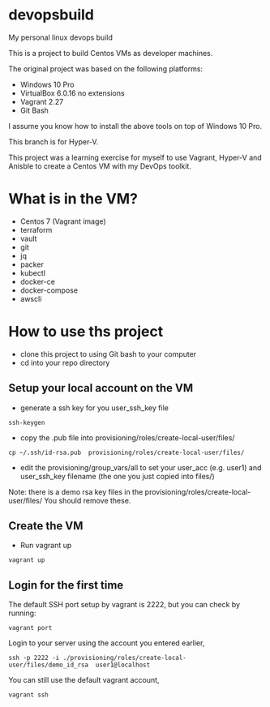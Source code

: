 # devopsbuild
My personal linux devops build

This is a project to build Centos VMs as developer machines. 

The original project was based on the following platforms:

   - Windows 10 Pro
   - VirtualBox 6.0.16 no extensions
   - Vagrant 2.27
   - Git Bash

I assume you know how to install the above tools on top of Windows 10 Pro.

This branch is for Hyper-V.

This project was a learning exercise for myself to use Vagrant, Hyper-V and Anisble to create a Centos VM with my DevOps toolkit.

# What is in the VM?

* Centos 7 (Vagrant image)
* terraform
* vault
* git
* jq
* packer
* kubectl
* docker-ce
* docker-compose
* awscli

# How to use ths project

* clone this project to using Git bash to your computer
* cd into your repo directory

## Setup your local account on the VM

* generate a ssh key for you user_ssh_key file 

`ssh-keygen`

* copy the .pub file into provisioning/roles/create-local-user/files/

`cp ~/.ssh/id-rsa.pub  provisioning/roles/create-local-user/files/`

* edit the provisioning/group_vars/all to set your user_acc (e.g. user1) and user_ssh_key filename (the one you just copied into files/)

Note: there is a demo rsa key files in the provisioning/roles/create-local-user/files/ You should remove these.

## Create the VM

* Run vagrant up

`vagrant up`

## Login for the first time

The default SSH port setup by vagrant is 2222, but you can check by running:

`vagrant port`

Login to your server using the account you entered earlier,

`ssh -p 2222 -i ./provisioning/roles/create-local-user/files/demo_id_rsa  user1@localhost`

You can still use the default vagrant account,

`vagrant ssh`

